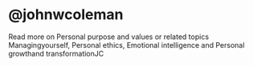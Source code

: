 # @johnwcoleman

Read more on Personal purpose and values or related topics Managingyourself, Personal ethics, Emotional intelligence and Personal growthand transformationJC